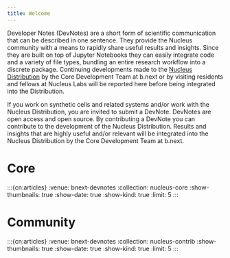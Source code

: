 ```yaml
---
title: Welcome
---
```

Developer Notes (DevNotes) are a short form of scientific communication that can be described in one sentence. They provide the Nucleus community with a means to rapidly share useful results and insights. Since they are built on top of Jupyter Notebooks they can easily integrate code and a variety of file types, bundling an entire research workflow into a discrete package. Continuing developments made to the [Nucleus Distribution](https://nucleus.bnext.bio/) by the Core Development Team at b.next or by visiting residents and fellows at Nucleus Labs will be reported here before being integrated into the Distribution.

If you work on synthetic cells and related systems and/or work with the Nucleus Distribution, you are invited to submit a DevNote. DevNotes are open access and open source. By contributing a DevNote you can contribute to the development of the Nucleus Distribution. Results and insights that are highly useful and/or relevant will be integrated into the Nucleus Distribution by the Core Development Team at b.next.

# Core
:::{cn:articles}
:venue: bnext-devnotes
:collection: nucleus-core
:show-thumbnails: true
:show-date: true
:show-kind: true
:limit: 5
:::
# Community
:::{cn:articles}
:venue: bnext-devnotes
:collection: nucleus-contrib
:show-thumbnails: true
:show-date: true
:show-kind: true
:limit: 5
:::


